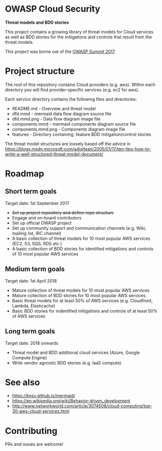# OWASP Cloud Security

**Threat models and BDD stories**

This project contains a growing library of threat models for Cloud services as well as BDD stories for the mitigations and controls that result from the threat models.

This project was borne out of the [OWASP Summit 2017](https://owaspsummit.org/).

# Project structure

The root of this repository contains Cloud providers (e.g. aws). Within each directory you will find provider-specific services (e.g. ec2 for aws).

Each service directory contains the following files and directories:

* README.md - Overview and threat model
* dfd.mmd - mermaid data flow diagram source file
* dfd.mmd.png - Data flow diagram image file
* components.mmd - mermaid components diagram source file
* components.mmd.png - Components diagram image file
* features - Directory containing .feature BDD mitigation/control stories

The threat model structures are loosely based off the advice in https://blogs.msdn.microsoft.com/adioltean/2005/01/17/ten-tips-how-to-write-a-well-structured-threat-model-document/

# Roadmap

## Short term goals

Target date: 1st September 2017

* ~~Set up project repository and define repo structure~~
* Engage and on-board contributors
* Set up official OWASP project
* Set up community support and communication channels (e.g. Wiki, mailing list, IRC channel)
* A basic collection of threat models for 10 most popular AWS services (EC2, S3, SQS, RDS etc.)
* A basic collection of BDD stories for identified mitigations and controls of 10 most popular AWS services

## Medium term goals

Target date: 1st April 2018

* Mature collection of threat models for 10 most popular AWS services
* Mature collection of BDD stories for 10 most popular AWS services
* Basic threat models for at least 50% of AWS services (e.g. Cloudfront, Lambda, Elasticache)
* Basic BDD stories for indentified mitigations and controls of at least 50% of AWS services

## Long term goals

Target date: 2018 onwards

* Threat model and BDD additional cloud services (Azure, Google Compute Engine)
* Write vendor agnostic BDD stories (e.g. IaaS compute)

# See also

* https://knsv.github.io/mermaid/
* https://en.wikipedia.org/wiki/Behavior-driven_development
* http://www.networkworld.com/article/3074508/cloud-computing/top-30-aws-cloud-services.html

# Contributing

PRs and issues are welcome!
